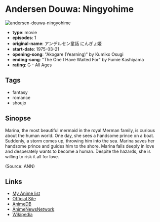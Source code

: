 # Andersen Douwa: Ningyohime

![andersen-douwa-ningyohime](https://cdn.myanimelist.net/images/anime/1917/112312.jpg)

-   **type**: movie
-   **episodes**: 1
-   **original-name**: アンデルセン童話 にんぎょ姫
-   **start-date**: 1975-03-21
-   **opening-song**: "Akogare (Yearning)" by Kumiko Osugi
-   **ending-song**: "The One I Have Waited For" by Fumie Kashiyama
-   **rating**: G - All Ages

## Tags

-   fantasy
-   romance
-   shoujo

## Sinopse

Marina, the most beautiful mermaid in the royal Merman family, is curious about the human world. One day, she sees a handsome prince on a boat. Suddenly, a storm comes up, throwing him into the sea. Marina saves her handsome prince and guides him to the shore. Marina falls deeply in love and desperately wants to become a human. Despite the hazards, she is willing to risk it all for love.

(Source: ANN)

## Links

-   [My Anime list](https://myanimelist.net/anime/3043/Andersen_Douwa__Ningyohime)
-   [Official Site](http://corp.toei-anim.co.jp/english/film/the_little_mermaid.php)
-   [AnimeDB](http://anidb.info/perl-bin/animedb.pl?show=anime&aid=2220)
-   [AnimeNewsNetwork](http://www.animenewsnetwork.com/encyclopedia/anime.php?id=3604)
-   [Wikipedia](http://ja.wikipedia.org/wiki/アンデルセン童話_にんぎょ姫)
